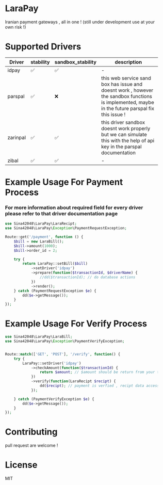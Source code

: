 # LaraPay
Iranian payment gateways , all in one ! (still under development use at your own risk !)

# Supported Drivers
Driver | stability | sandbox_stability | description|
|------------|------------|------------|------------|
|idpay|✅|✅|-
|parspal|✅|❌|this web service sand box has issue and doesnt work , however the sandbox functions is implemented, maybe in the future parspal fix this issue !
|zarinpal|✅|✅|this driver sandbox doesnt work properly but we can simulate this with the help of api key in the parspal documentation
|zibal|✅|✅|-

# Example Usage For Payment Process
### For more information about required field for every driver please refer to that driver documentation page
```php
use Sina42048\LaraPay\LaraRecipt;
use Sina42048\LaraPay\Exception\PaymentRequestException;

Route::get('/payment', function () {
    $bill = new LaraBill();
    $bill->amount(1000);
    $bill->order_id = 2;

    try {
        return LaraPay::setBill($bill)
            ->setDriver('idpay')
            ->prepare(function($transactionId, $driverName) {
                //dd($transactionId); // do database actions
            })
            ->render();
    } catch (PaymentRequestException $e) {
        dd($e->getMessage());
    }
});
```

# Example Usage For Verify Process
```php
use Sina42048\LaraPay\LaraBill;
use Sina42048\LaraPay\Exception\PaymentVerifyException;


Route::match(['GET', 'POST'], '/verify', function() {
    try {
        LaraPay::setDriver('idpay')
            ->checkAmount(function($transactionId) {
                return $amount; // $amount should be return from your table in database based on transaction id
            })
            ->verify(function(LaraRecipt $recipt) {
                dd($recipt); // payment is verfied , recipt data accessable
            });

    } catch (PaymentVerifyException $e) {
        dd($e->getMessage());
    }
});
```
# Contributing
pull request are welcome !

# License
MIT